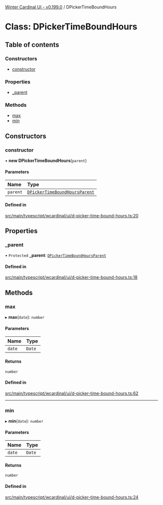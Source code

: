 [Winter Cardinal UI - v0.199.0](../index.md) / DPickerTimeBoundHours

# Class: DPickerTimeBoundHours

## Table of contents

### Constructors

- [constructor](DPickerTimeBoundHours.md#constructor)

### Properties

- [\_parent](DPickerTimeBoundHours.md#_parent)

### Methods

- [max](DPickerTimeBoundHours.md#max)
- [min](DPickerTimeBoundHours.md#min)

## Constructors

### constructor

• **new DPickerTimeBoundHours**(`parent`)

#### Parameters

| Name | Type |
| :------ | :------ |
| `parent` | [`DPickerTimeBoundHoursParent`](../interfaces/DPickerTimeBoundHoursParent.md) |

#### Defined in

[src/main/typescript/wcardinal/ui/d-picker-time-bound-hours.ts:20](https://github.com/winter-cardinal/winter-cardinal-ui/blob/v0.199.0/src/main/typescript/wcardinal/ui/d-picker-time-bound-hours.ts#L20)

## Properties

### \_parent

• `Protected` **\_parent**: [`DPickerTimeBoundHoursParent`](../interfaces/DPickerTimeBoundHoursParent.md)

#### Defined in

[src/main/typescript/wcardinal/ui/d-picker-time-bound-hours.ts:18](https://github.com/winter-cardinal/winter-cardinal-ui/blob/v0.199.0/src/main/typescript/wcardinal/ui/d-picker-time-bound-hours.ts#L18)

## Methods

### max

▸ **max**(`date`): `number`

#### Parameters

| Name | Type |
| :------ | :------ |
| `date` | `Date` |

#### Returns

`number`

#### Defined in

[src/main/typescript/wcardinal/ui/d-picker-time-bound-hours.ts:62](https://github.com/winter-cardinal/winter-cardinal-ui/blob/v0.199.0/src/main/typescript/wcardinal/ui/d-picker-time-bound-hours.ts#L62)

___

### min

▸ **min**(`date`): `number`

#### Parameters

| Name | Type |
| :------ | :------ |
| `date` | `Date` |

#### Returns

`number`

#### Defined in

[src/main/typescript/wcardinal/ui/d-picker-time-bound-hours.ts:24](https://github.com/winter-cardinal/winter-cardinal-ui/blob/v0.199.0/src/main/typescript/wcardinal/ui/d-picker-time-bound-hours.ts#L24)
